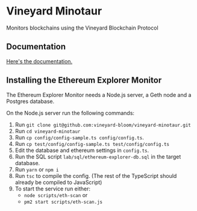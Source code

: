 # Vineyard Minotaur

Monitors blockchains using the Vineyard Blockchain Protocol

## Documentation

[Here's the documentation.](doc/index.md)

## Installing the Ethereum Explorer Monitor

The Ethereum Explorer Monitor needs a Node.js server, a Geth node and a Postgres database.

On the Node.js server run the following commands:

1. Run `git clone git@github.com:vineyard-bloom/vineyard-minotaur.git`
2. Run `cd vineyard-minotaur`
3. Run `cp config/config-sample.ts config/config.ts`.
4. Run `cp test/config/config-sample.ts test/config/config.ts`
5. Edit the database and ethereum settings in `config.ts`.
6. Run the SQL script `lab/sql/ethereum-explorer-db.sql` in the target database.
7. Run `yarn` or `npm i`
8. Run `tsc` to compile the config.  (The rest of the TypeScript should already be compiled to JavaScript)
9. To start the service run either:
    * `node scripts/eth-scan` or
    * `pm2 start scripts/eth-scan.js`


